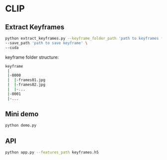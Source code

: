 # CLIP

## Extract Keyframes

```bash
python extract_keyframes.py --keyframe_folder_path 'path to keyframes folder' \
--save_path 'path to save keyframe' \
--cuda
```

keyframe folder structure:
```bash
keyframe
 |
 |-0000
 |  |-frames01.jpg
 |  |-frames02.jpg
 |  |-...
 |-0001
 |-...
```

## Mini demo
```bash
python demo.py
```

## API
```bash
python app.py --features_path keyframes.h5
```